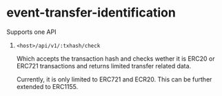 # event-transfer-identification

Supports one API 

1. `<host>/api/v1/:txhash/check`

    Which accepts the transaction hash and checks wether it is ERC20 or ERC721 transactions and returns limited transfer related data.

    Currently, it is only limited to ERC721 and ECR20. This can be further extended to ERC1155.
